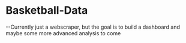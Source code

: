 # Basketball-Data
--Currently just a webscraper, but the goal is to build a dashboard and maybe some more advanced analysis to come

